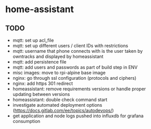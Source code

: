 # home-assistant

## TODO

- mqtt: set up acl_file
- mqtt: set up different users / client IDs with restrictions
- mqtt: username that phone connects with is the user taken by owntracks and displayed by homeassistant
- mqtt: add persistence file
- mqtt: add users and passwords as part of build step in ENV
- misc images: move to rpi-alpine base image
- nginx: go through ssl configuration (protocols and ciphers)
- nginx: add https 301 redirect
- homeassistant: remove requirements versions or handle proper updating between versions
- homeassistant: double check command start
- investigate automated deployment options (https://docs.gitlab.com/ee/topics/autodevops/)
- get application and node logs pushed into influxdb for grafana consumption
